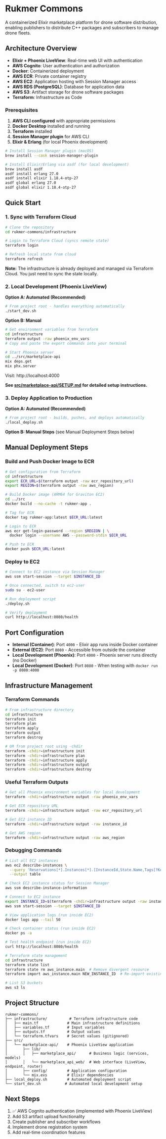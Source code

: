 # Rukmer Commons

A containerized Elixir marketplace platform for drone software distribution, enabling publishers to distribute C++ packages and subscribers to manage drone fleets.

## Architecture Overview

- **Elixir + Phoenix LiveView**: Real-time web UI with authentication
- **AWS Cognito**: User authentication and authorization
- **Docker**: Containerized deployment
- **AWS ECR**: Private container registry
- **AWS EC2**: Application hosting with Session Manager access
- **AWS RDS (PostgreSQL)**: Database for application data
- **AWS S3**: Artifact storage for drone software packages
- **Terraform**: Infrastructure as Code

### Prerequisites

1. **AWS CLI configured** with appropriate permissions
2. **Docker Desktop** installed and running
3. **Terraform** installed
4. **Session Manager plugin** for AWS CLI
5. **Elixir & Erlang** (for local Phoenix development)

```bash
# Install Session Manager plugin (macOS)
brew install --cask session-manager-plugin

# Install Elixir/Erlang via asdf (for local development)
brew install asdf
asdf install erlang 27.0
asdf install elixir 1.18.4-otp-27
asdf global erlang 27.0
asdf global elixir 1.18.4-otp-27
```

## Quick Start

### 1. Sync with Terraform Cloud

```bash
# Clone the repository
cd rukmer-commons/infrastructure

# Login to Terraform Cloud (syncs remote state)
terraform login

# Refresh local state from cloud
terraform refresh
```

**Note:** The infrastructure is already deployed and managed via Terraform Cloud. You just need to sync the state locally.

### 2. Local Development (Phoenix LiveView)

**Option A: Automated (Recommended)**
```bash
# From project root - handles everything automatically
./start_dev.sh
```

**Option B: Manual**
```bash
# Get environment variables from Terraform
cd infrastructure
terraform output -raw phoenix_env_vars
# Copy and paste the export commands into your terminal

# Start Phoenix server
cd ../src/marketplace-api
mix deps.get
mix phx.server
```

Visit: http://localhost:4000

**See [src/marketplace-api/SETUP.md](src/marketplace-api/SETUP.md) for detailed setup instructions.**

### 3. Deploy Application to Production

**Option A: Automated (Recommended)**
```bash
# From project root - builds, pushes, and deploys automatically
./local_deploy.sh
```

**Option B: Manual Steps** (see Manual Deployment Steps below)

## Manual Deployment Steps

### Build and Push Docker Image to ECR

```bash
# Get configuration from Terraform
cd infrastructure
export ECR_URL=$(terraform output -raw ecr_repository_url)
export REGION=$(terraform output -raw aws_region)

# Build Docker image (ARM64 for Graviton EC2)
cd ../src
docker build --no-cache -t rukmer-app .

# Tag for ECR
docker tag rukmer-app:latest $ECR_URL:latest

# Login to ECR
aws ecr get-login-password --region $REGION | \
  docker login --username AWS --password-stdin $ECR_URL

# Push to ECR
docker push $ECR_URL:latest
```

### Deploy to EC2

```bash
# Connect to EC2 instance via Session Manager
aws ssm start-session --target $INSTANCE_ID

# Once connected, switch to ec2-user
sudo su - ec2-user

# Run deployment script
./deploy.sh

# Verify deployment
curl http://localhost:8080/health
```

## Port Configuration

- **Internal (Container)**: Port `4000` - Elixir app runs inside Docker container
- **External (EC2)**: Port `8080` - Accessible from outside the container
- **Local Development (Phoenix)**: Port `4000` - Phoenix server runs directly (no Docker)
- **Local Development (Docker)**: Port `8080` - When testing with `docker run -p 8080:4000`

## Infrastructure Management

### Terraform Commands

```bash
# From infrastructure directory
cd infrastructure
terraform init
terraform plan
terraform apply
terraform output
terraform destroy

# OR from project root using -chdir
terraform -chdir=infrastructure init
terraform -chdir=infrastructure plan
terraform -chdir=infrastructure apply
terraform -chdir=infrastructure output
terraform -chdir=infrastructure destroy
```

### Useful Terraform Outputs

```bash
# Get all Phoenix environment variables for local development
terraform -chdir=infrastructure output -raw phoenix_env_vars

# Get ECR repository URL
terraform -chdir=infrastructure output -raw ecr_repository_url

# Get EC2 instance ID
terraform -chdir=infrastructure output -raw instance_id

# Get AWS region
terraform -chdir=infrastructure output -raw aws_region
```


### Debugging Commands

```bash
# List all EC2 instances
aws ec2 describe-instances \
  --query 'Reservations[*].Instances[*].[InstanceId,State.Name,Tags[?Key==`Name`].Value|[0]]' \
  --output table

# Check EC2 instance status for Session Manager
aws ssm describe-instance-information

# Connect to EC2 instance
export INSTANCE_ID=$(terraform -chdir=infrastructure output -raw instance_id)
aws ssm start-session --target $INSTANCE_ID

# View application logs (run inside EC2)
docker logs app --tail 50

# Check container status (run inside EC2)
docker ps -a

# Test health endpoint (run inside EC2)
curl http://localhost:8080/health

# Terraform state management
cd infrastructure
terraform state list
terraform state rm aws_instance.main  # Remove divergent resource
terraform import aws_instance.main NEW_INSTANCE_ID  # Re-import existing resource

# List S3 buckets
aws s3 ls
```

## Project Structure

```
rukmer-commons/
├── infrastructure/          # Terraform infrastructure code
│   ├── main.tf             # Main infrastructure definitions
│   ├── variables.tf        # Input variables
│   ├── outputs.tf          # Output values
│   └── terraform.tfvars    # Secret values (gitignored)
├── src/
│   └── marketplace-api/    # Phoenix LiveView application
│       ├── lib/
│       │   ├── marketplace_api/      # Business logic (services, models)
│       │   └── marketplace_api_web/  # Web interface (LiveView, endpoint, router)
│       ├── config/         # Application configuration
│       └── mix.exs         # Elixir dependencies
├── local_deploy.sh         # Automated deployment script
└── start_dev.sh           # Automated local development setup
```

## Next Steps

1. ✅ AWS Cognito authentication (implemented with Phoenix LiveView)
2. Add S3 artifact upload functionality
3. Create publisher and subscriber workflows
4. Implement drone registration system
5. Add real-time coordination features
